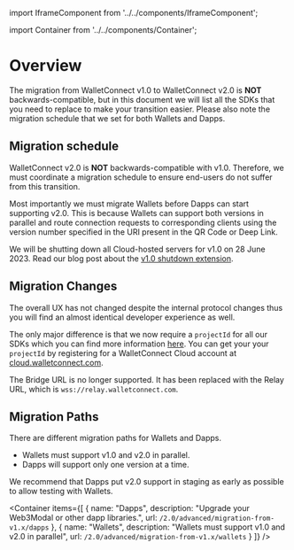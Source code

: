import IframeComponent from '../../components/IframeComponent';

import Container from '../../components/Container';

# Overview

The migration from WalletConnect v1.0 to WalletConnect v2.0 is **NOT** backwards-compatible, but in this document we will list all the SDKs that you need to replace to make your transition easier. Please also note the migration schedule that we set for both Wallets and Dapps.

## Migration schedule

WalletConnect v2.0 is **NOT** backwards-compatible with v1.0. Therefore, we must coordinate a migration schedule to ensure end-users do not suffer from this transition.

Most importantly we must migrate Wallets before Dapps can start supporting v2.0. This is because Wallets can support both versions in parallel and route connection requests to corresponding clients using the version number specified in the URI present in the QR Code or Deep Link.

We will be shutting down all Cloud-hosted servers for v1.0 on 28 June 2023. Read our blog post about the [v1.0 shutdown extension](https://medium.com/walletconnect/weve-reset-the-clock-on-the-walletconnect-v1-0-shutdown-now-scheduled-for-june-28-2023-ead2d953b595).

## Migration Changes

The overall UX has not changed despite the internal protocol changes thus you will find an almost identical developer experience as well.

The only major difference is that we now require a `projectId` for all our SDKs which you can find more information [here](https://docs.walletconnect.com/2.0/cloud/relay). You can get your your `projectId` by registering for a WalletConnect Cloud account at [cloud.walletconnect.com](https://cloud.walletconnect.com/sign-up).

The Bridge URL is no longer supported. It has been replaced with the Relay URL, which is `wss://relay.walletconnect.com`.

## Migration Paths

There are different migration paths for Wallets and Dapps.

- Wallets must support v1.0 and v2.0 in parallel.
- Dapps will support only one version at a time.

We recommend that Dapps put v2.0 support in staging as early as possible to allow testing with Wallets.

<Container
items={[
{
name: "Dapps",
description: "Upgrade your Web3Modal or other dapp libraries.",
url: `/2.0/advanced/migration-from-v1.x/dapps`
},
{
name: "Wallets",
description: "Wallets must support v1.0 and v2.0 in parallel",
url: `/2.0/advanced/migration-from-v1.x/wallets`
}
]}
/>

<IframeComponent />
